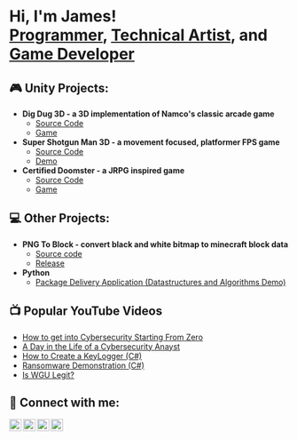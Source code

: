 <h1>Hi, I'm James! <br/><a href="https://github.com/Yamz64">Programmer</a>, <a href="jameslillicrap.com/#/">Technical Artist</a>, and <a href="https://gamc.itch.io"> Game Developer</a>

<h2> 🎮 Unity Projects:</h2>

- <b>Dig Dug 3D - a 3D implementation of Namco's classic arcade game</b>
  - [Source Code](https://github.com/Yamz64/DigDug3D)
  - [Game](https://yamz64.itch.io/dig-dug-30)
- <b>Super Shotgun Man 3D - a movement focused, platformer FPS game</b>
  - [Source Code](https://github.com/Yamz64/SuperShotgunMan3D)
  - [Demo](https://gamc.itch.io/super-shotgun-man-3d)
- <b>Certified Doomster - a JRPG inspired game</b>
  - [Source Code](https://github.com/Yamz64/ArchRPG)
  - [Game](https://gamc.itch.io/certified-doomster)
 
<h2> 💻 Other Projects: </h2>

- <b>PNG To Block - convert black and white bitmap to minecraft block data</b>
  - [Source code](https://github.com/Yamz64/PNGToBlock)
  - [Release](https://github.com/Yamz64/PNGToBlock/releases/tag/C%2B%2B)
- <b>Python</b>
  - [Package Delivery Application (Datastructures and Algorithms Demo)](https://github.com/joshmadakor1/Package-Delivery-Pathfinding-Algorithm)

<h2>📺 Popular YouTube Videos</h2>

- [How to get into Cybersecurity Starting From Zero](https://www.youtube.com/watch?v=a83ASGn_V_s)
- [A Day in the Life of a Cybersecurity Anayst](https://www.youtube.com/watch?v=uHy3oM7NnoU)
- [How to Create a KeyLogger (C#)](https://www.youtube.com/watch?v=N-L9hklSlNk)
- [Ransomware Demonstration (C#)](https://www.youtube.com/watch?v=OfvdQeh79s0)
- [Is WGU Legit?](https://www.youtube.com/watch?v=E2MwRWxDBkA)

<h2> 🤳 Connect with me:</h2>

[<img align="left" alt="JoshMadakor | YouTube" width="22px" src="https://cdn.jsdelivr.net/npm/simple-icons@v3/icons/youtube.svg" />][youtube]
[<img align="left" alt="JoshMadakor | Twitter" width="22px" src="https://cdn.jsdelivr.net/npm/simple-icons@v3/icons/twitter.svg" />][twitter]
[<img align="left" alt="JoshMadakor | LinkedIn" width="22px" src="https://cdn.jsdelivr.net/npm/simple-icons@v3/icons/linkedin.svg" />][linkedin]
[<img align="left" alt="JoshMadakor | Instagram" width="22px" src="https://cdn.jsdelivr.net/npm/simple-icons@v3/icons/instagram.svg" />][instagram]

[twitter]: https://twitter.com/joshmadakor
[youtube]: https://www.youtube.com/c/joshmadakor
[instagram]: https://www.instagram.com/joshmadakor/
[linkedin]: https://linkedin.com/in/joshmadakor

<!--
**joshmadakor1/joshmadakor1** is a ✨ _special_ ✨ repository because its `README.md` (this file) appears on your GitHub profile.

Here are some ideas to get you started:

- 🔭 I’m currently working on ...
- 🌱 I’m currently learning ...
- 👯 I’m looking to collaborate on ...
- 🤔 I’m looking for help with ...
- 💬 Ask me about ...
- 📫 How to reach me: ...
- 😄 Pronouns: ...
- ⚡ Fun fact: ...
-->
